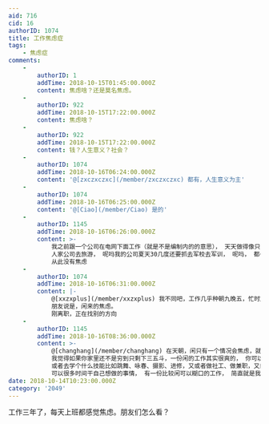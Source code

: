 ```yaml
---
aid: 716
cid: 16
authorID: 1074
title: 工作焦虑症
tags:
    - 焦虑症
comments:
    -
        authorID: 1
        addTime: 2018-10-15T01:45:00.000Z
        content: 焦虑啥？还是莫名焦虑。
    -
        authorID: 922
        addTime: 2018-10-15T17:22:00.000Z
        content: 焦虑啥？
    -
        authorID: 922
        addTime: 2018-10-15T17:22:00.000Z
        content: 钱？人生意义？社会？
    -
        authorID: 1074
        addTime: 2018-10-16T06:24:00.000Z
        content: '@[zxczxczxc](/member/zxczxczxc) 都有，人生意义为主'
    -
        authorID: 1074
        addTime: 2018-10-16T06:25:00.000Z
        content: '@[Ciao](/member/Ciao) 是的'
    -
        authorID: 1145
        addTime: 2018-10-16T06:26:00.000Z
        content: >-
            我之前跟一个公司在电网下面工作（就是不是编制内的的意思）， 天天做得像只狗一样， 人工福利又少， 到了这几年还要变相减薪，
            人家公司去旅游， 呢吗我的公司夏天30几度还要抓去军校去军训， 呢吗， 都一把年级又不是高中生， 还军训条毛， 二话不说直接跑路不干，
            从此没有焦虑
    -
        authorID: 1074
        addTime: 2018-10-16T06:31:00.000Z
        content: |-
            @[xxzxplus](/member/xxzxplus) 我不同吧，工作几乎种朝九晚五，忙时加班，不忙时打瞌睡，但还是焦虑。  
            朋友说是，闲来的焦虑。  
            刚离职，正在找别的方向
    -
        authorID: 1145
        addTime: 2018-10-16T08:36:00.000Z
        content: >-
            @[changhang](/member/changhang) 在天朝，闲只有一个情况会焦虑，就是没米糊口，
            我觉得如果你家里还不是穷到只剩下三五斗，一份闲的工作其实很爽的， 你可以有时间去看你的书籍， 去研究你自己喜欢的课题，
            或者去学个什么技能比如跳舞、咏春、摄影、进修，又或者做社工、做兼职，又或者可以玩游戏做主播（不适合我，老了）。。。。。，
            可以很多时间干自己想做的事情， 有一份比较闲可以糊口的工作， 简直就是我的梦想。
date: 2018-10-14T10:23:00.000Z
category: '2049'
---
```


工作三年了，每天上班都感觉焦虑。朋友们怎么看？
